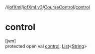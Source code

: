 //[iofXml](../../../index.md)/[iofXml.v3](../index.md)/[CourseControl](index.md)/[control](control.md)

# control

[jvm]\
protected open val [control](control.md): [List](https://docs.oracle.com/javase/8/docs/api/java/util/List.html)<[String](https://docs.oracle.com/javase/8/docs/api/java/lang/String.html)>
